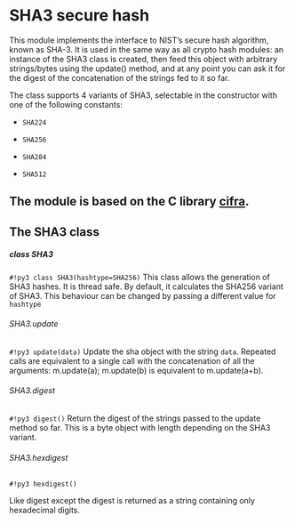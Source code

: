 <!-- module: sha3 -->
# SHA3 secure hash

This module implements the interface to NIST’s secure hash algorithm, known as SHA-3.
It is used in the same way as all crypto hash modules: an instance of the SHA3 class is
created, then feed this object with arbitrary strings/bytes using the update() method, and at any point you can ask it for the digest of the
concatenation of the strings fed to it so far.

The class supports 4 variants of SHA3, selectable in the constructor with one of the following constants:


* `SHA224`


* `SHA256`


* `SHA284`


* `SHA512`

## The module is based on the C library [cifra](https://github.com/ctz/cifra).

## The SHA3 class

##### class SHA3

```#!py3 class SHA3(hashtype=SHA256)```
This class allows the generation of SHA3 hashes. It is thread safe. By default, it calculates the SHA256 variant
of SHA3. This behaviour can be changed by passing a different value for ```hashtype```

###### SHA3.update

```#!py3 update(data)```
Update the sha object with the string ```data```. Repeated calls are equivalent to a single call with the concatenation of all
the arguments: m.update(a); m.update(b) is equivalent to m.update(a+b).

###### SHA3.digest

```#!py3 digest()```
Return the digest of the strings passed to the update method so far. This is a byte object with length depending on
the SHA3 variant.

###### SHA3.hexdigest

```#!py3 hexdigest()```

Like digest except the digest is returned as a string containing only hexadecimal digits.

<!--stackedit_data:
eyJoaXN0b3J5IjpbLTE2ODcwMTEyNzgsLTE3NjQ4OTUzNzRdfQ
==
-->
